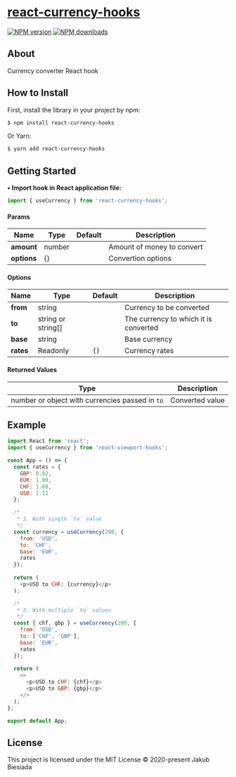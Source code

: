 # [react-currency-hooks](https://github.com/jb1905/react-currency-hooks)

[![NPM version](http://img.shields.io/npm/v/react-currency-hooks.svg?style=flat-square)](https://www.npmjs.com/package/react-currency-hooks)
[![NPM downloads](http://img.shields.io/npm/dm/react-currency-hooks.svg?style=flat-square)](https://www.npmjs.com/package/react-currency-hooks)

## About
Currency converter React hook

## How to Install
First, install the library in your project by npm:
```sh
$ npm install react-currency-hooks
```

Or Yarn:
```sh
$ yarn add react-currency-hooks
```

## Getting Started
**• Import hook in React application file:**
```js
import { useCurrency } from 'react-currency-hooks';
```

#### Params
Name | Type | Default | Description
-|-|-|-
**amount** | number | ` ` | Amount of money to convert
**options** | {} | ` ` | Convertion options

#### Options
Name | Type | Default | Description
-|-|-|-
**from** | string | ` ` | Currency to be converted
**to** | string or string[] | ` ` | The currency to which it is converted
**base** | string | ` ` | Base currency
**rates** | Readonly<Rates> | `{}` | Currency rates

#### Returned Values
Type | Description
-|-
number or object with currencies passed in `to` | Converted value

## Example
```js
import React from 'react';
import { useCurrency } from 'react-viewport-hooks';

const App = () => {
  const rates = {
    GBP: 0.92,
    EUR: 1.00,
    CHF: 1.08,
    USD: 1.12
  };

  /*
   * 1. With single `to` value
   */
  const currency = useCurrency(200, {
    from: 'USD',
    to: 'CHF',
    base: 'EUR',
    rates
  });
  
  return (
    <p>USD to CHF: {currency}</p>
  );

  /*
   * 2. With multiple `to` values
   */
  const { chf, gbp } = useCurrency(200, {
    from: 'USD',
    to: ['CHF', 'GBP'],
    base: 'EUR',
    rates
  });
  
  return (
    <>
      <p>USD to CHF: {chf}</p>
      <p>USD to GBP: {gbp}</p>
    </>
  );
};

export default App;
```

## License
This project is licensed under the MIT License © 2020-present Jakub Biesiada
